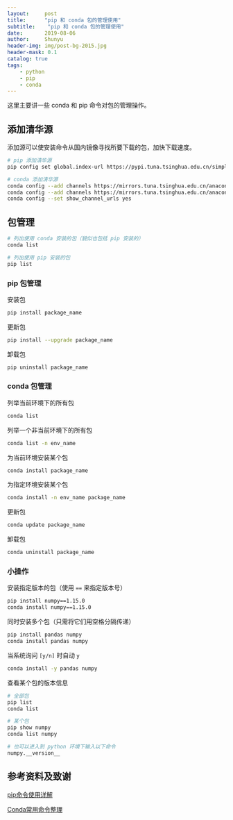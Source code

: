 ```yaml
---
layout:     post
title:      "pip 和 conda 包的管理使用"
subtitle:    "pip 和 conda 包的管理使用"
date:       2019-08-06
author:     Shunyu
header-img: img/post-bg-2015.jpg
header-mask: 0.1
catalog: true
tags:
    - python
    - pip
    - conda
---
```




这里主要讲一些 conda 和 pip 命令对包的管理操作。



## 添加清华源

添加源可以使安装命令从国内镜像寻找所要下载的包，加快下载速度。

```bash
# pip 添加清华源
pip config set global.index-url https://pypi.tuna.tsinghua.edu.cn/simple

# conda 添加清华源
conda config --add channels https://mirrors.tuna.tsinghua.edu.cn/anaconda/pkgs/free/
conda config --add channels https://mirrors.tuna.tsinghua.edu.cn/anaconda/pkgs/main/
conda config --set show_channel_urls yes
```



## 包管理

```bash
# 列出使用 conda 安装的包（貌似也包括 pip 安装的）
conda list

# 列出使用 pip 安装的包
pip list
```



### pip 包管理

安装包

```bash
pip install package_name
```


更新包

```bash
pip install --upgrade package_name
```

卸载包

```bash
pip uninstall package_name
```



### conda 包管理

列举当前环境下的所有包

```bash
conda list
```

列举一个非当前环境下的所有包

```bash
conda list -n env_name
```

为当前环境安装某个包

```bash
conda install package_name
```

为指定环境安装某个包

```bash
conda install -n env_name package_name
```

更新包

```bash
conda update package_name
```

卸载包

```bash
conda uninstall package_name
```



### 小操作

安装指定版本的包（使用 `==` 来指定版本号）

```bash
pip install numpy==1.15.0
conda install numpy==1.15.0
```

同时安装多个包（只需将它们用空格分隔传递）

```bash
pip install pandas numpy
conda install pandas numpy
```

当系统询问 `[y/n]` 时自动 `y`

```bash
conda install -y pandas numpy
```

查看某个包的版本信息

```bash
# 全部包
pip list
conda list

# 某个包
pip show numpy
conda list numpy

# 也可以进入到 python 环境下输入以下命令
numpy.__version__
```



## 参考资料及致谢

[pip命令使用详解](https://blog.csdn.net/guoyajie1990/article/details/81089915)

[Conda常用命令整理](https://blog.csdn.net/menc15/article/details/71477949)